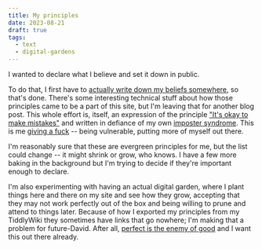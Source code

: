 ```yaml
---
title: My principles
date: 2023-08-21
draft: true
tags:
  - text
  - digital-gardens
---
```


I wanted to declare what I believe and set it down in public.

<!--more-->

To do that, I first have to [actually write down my beliefs somewhere](/principles/), so that's done. There's some interesting technical stuff about how those principles came to be a part of this site, but I'm leaving that for another blog post. This whole effort is, itself, an expression of the principle ["It's okay to make mistakes"](/principles/it-s-okay-to-make-mistakes/) and written in defiance of my own [imposter syndrome](/writing/i-have-imposter-syndrome/). This is me [giving a fuck](/principles/give-a-fuck) -- being vulnerable, putting more of myself out there.

I'm reasonably sure that these are evergreen principles for me, but the list could change -- it might shrink or grow, who knows. I have a few more baking in the background but I'm trying to decide if they're important enough to declare.

I'm also experimenting with having an actual digital garden, where I plant things here and there on my site and see how they grow, accepting that they may not work perfectly out of the box and being willing to prune and attend to things later. Because of how I exported my principles from my TiddlyWiki they sometimes have links that go nowhere; I'm making that a problem for future-David. After all, [perfect is the enemy of good](/principles/perfect-is-the-enemy-of-good/) and I want this out there already.
